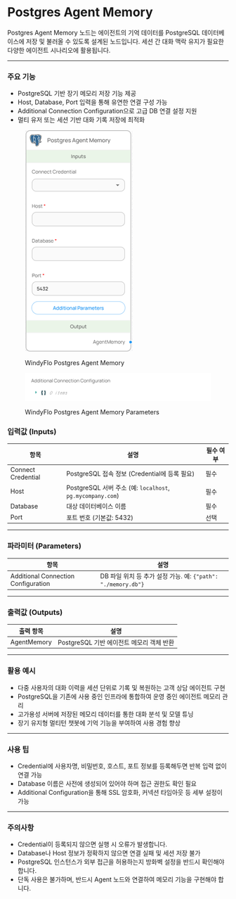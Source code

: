 # Postgres Agent Memory

Postgres Agent Memory 노드는 에이전트의 기억 데이터를 PostgreSQL 데이터베이스에 저장 및 불러올 수 있도록 설계된 노드입니다. 세션 간 대화 맥락 유지가 필요한 다양한 에이전트 시나리오에 활용됩니다.

***

### 주요 기능

* PostgreSQL 기반 장기 메모리 저장 기능 제공
* Host, Database, Port 입력을 통해 유연한 연결 구성 가능
* Additional Connection Configuration으로 고급 DB 연결 설정 지원
* 멀티 유저 또는 세션 기반 대화 기록 저장에 최적화

<figure><img src="../../../.gitbook/assets/스크린샷 2025-05-15 135231.png" alt=""><figcaption><p>WindyFlo Postgres Agent Memory</p></figcaption></figure>

<figure><img src="../../../.gitbook/assets/스크린샷 2025-05-15 135246.png" alt=""><figcaption><p>WindyFlo Postgres Agent Memory Parameters</p></figcaption></figure>

### 입력값 (Inputs)

| 항목                 | 설명                                                    | 필수 여부 |
| ------------------ | ----------------------------------------------------- | ----- |
| Connect Credential | PostgreSQL 접속 정보 (Credential에 등록 필요)                  | 필수    |
| Host               | PostgreSQL 서버 주소 (예: `localhost`, `pg.mycompany.com`) | 필수    |
| Database           | 대상 데이터베이스 이름                                          | 필수    |
| Port               | 포트 번호 (기본값: 5432)                                     | 선택    |

***

### 파라미터 (Parameters)

| 항목                                  | 설명                                                |
| ----------------------------------- | ------------------------------------------------- |
| Additional Connection Configuration | DB 파일 위치 등 추가 설정 가능. 예: `{"path": "./memory.db"}` |

***

### 출력값 (Outputs)

| 출력 항목       | 설명                           |
| ----------- | ---------------------------- |
| AgentMemory | PostgreSQL 기반 에이전트 메모리 객체 반환 |

***

### 활용 예시

* 다중 사용자의 대화 이력을 세션 단위로 기록 및 복원하는 고객 상담 에이전트 구현
* PostgreSQL을 기존에 사용 중인 인프라에 통합하여 운영 중인 에이전트 메모리 관리
* 고가용성 서버에 저장된 메모리 데이터를 통한 대화 분석 및 모델 튜닝
* 장기 유지형 멀티턴 챗봇에 기억 기능을 부여하여 사용 경험 향상

***

### 사용 팁

* Credential에 사용자명, 비밀번호, 호스트, 포트 정보를 등록해두면 반복 입력 없이 연결 가능
* Database 이름은 사전에 생성되어 있어야 하며 접근 권한도 확인 필요
* Additional Configuration을 통해 SSL 암호화, 커넥션 타임아웃 등 세부 설정이 가능

***

### 주의사항

* Credential이 등록되지 않으면 실행 시 오류가 발생합니다.
* Database나 Host 정보가 정확하지 않으면 연결 실패 및 세션 저장 불가
* PostgreSQL 인스턴스가 외부 접근을 허용하는지 방화벽 설정을 반드시 확인해야 합니다.
* 단독 사용은 불가하며, 반드시 Agent 노드와 연결하여 메모리 기능을 구현해야 합니다.
